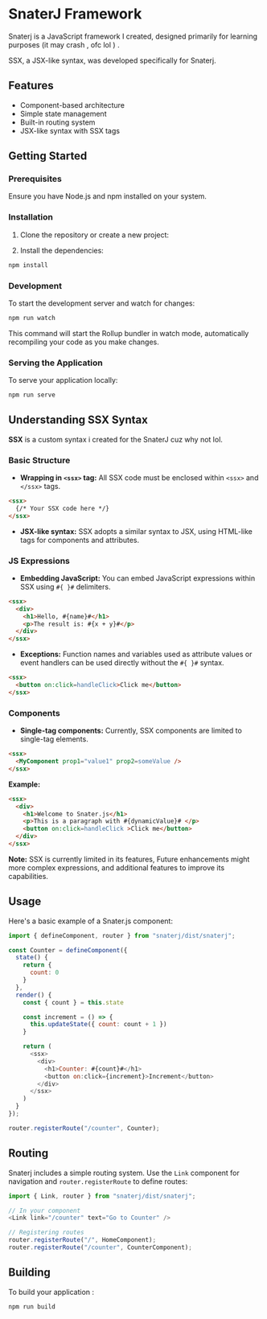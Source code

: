 
# SnaterJ Framework

Snaterj is a JavaScript framework I created, designed primarily for learning purposes (it may crash , ofc  lol ) .

SSX, a JSX-like syntax, was developed specifically for Snaterj.

## Features

- Component-based architecture
- Simple state management
- Built-in routing system
- JSX-like syntax with SSX tags

## Getting Started

### Prerequisites

Ensure you have Node.js and npm installed on your system.

### Installation

1. Clone the repository or create a new project:


2. Install the dependencies:

```bash
npm install
```

### Development

To start the development server and watch for changes:

```bash
npm run watch
```

This command will start the Rollup bundler in watch mode, automatically recompiling your code as you make changes.

### Serving the Application

To serve your application locally:

```bash
npm run serve
```


## Understanding SSX Syntax

**SSX** is a custom syntax i  created for the SnaterJ cuz why not lol.

### Basic Structure

* **Wrapping in `<ssx>` tag:** All SSX code must be enclosed within `<ssx>` and `</ssx>` tags.

```markdown
<ssx>
  {/* Your SSX code here */}
</ssx>
```

* **JSX-like syntax:** SSX adopts a similar syntax to JSX, using HTML-like tags for components and attributes.

### JS Expressions

* **Embedding JavaScript:** You can embed JavaScript expressions within SSX using `#{ }#` delimiters.

```markdown
<ssx>
  <div>
    <h1>Hello, #{name}#</h1>
    <p>The result is: #{x + y}#</p>
  </div>
</ssx>
```

* **Exceptions:** Function names and variables used as attribute values or event handlers can be used directly without the `#{ }#` syntax.

```markdown
<ssx>
  <button on:click=handleClick>Click me</button>
</ssx>
```

### Components

* **Single-tag components:** Currently, SSX components are limited to single-tag elements.

```markdown
<ssx>
  <MyComponent prop1="value1" prop2=someValue />
</ssx>
```

**Example:**

```markdown
<ssx>
  <div>
    <h1>Welcome to Snater.js</h1>
    <p>This is a paragraph with #{dynamicValue}# </p>
    <button on:click=handleClick >Click me</button>
  </div>
</ssx>
```



**Note:**  SSX is currently limited in its features, Future enhancements might  more complex expressions, and additional features to improve its capabilities.


## Usage

Here's a basic example of a Snater.js component:

```javascript
import { defineComponent, router } from "snaterj/dist/snaterj";

const Counter = defineComponent({
  state() {
    return {
      count: 0
    }
  },
  render() {
    const { count } = this.state

    const increment = () => {
      this.updateState({ count: count + 1 })
    }

    return (
      <ssx>
        <div>
          <h1>Counter: #{count}#</h1>
          <button on:click={increment}>Increment</button>
        </div>
      </ssx>
    )
  }
});

router.registerRoute("/counter", Counter);
```

## Routing

Snaterj includes a simple routing system. Use the `Link` component for navigation and `router.registerRoute` to define routes:

```javascript
import { Link, router } from "snaterj/dist/snaterj";

// In your component
<Link link="/counter" text="Go to Counter" />

// Registering routes
router.registerRoute("/", HomeComponent);
router.registerRoute("/counter", CounterComponent);
```

## Building

To build your application :

```bash
npm run build
```

